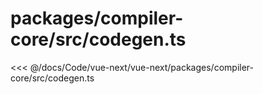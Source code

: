 # packages/compiler-core/src/codegen.ts

<<< @/docs/Code/vue-next/vue-next/packages/compiler-core/src/codegen.ts
